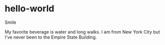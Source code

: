 # hello-world
Smile

My favorite beverage is water and long walks. I am from New York City but I've never been to the Empire State Building.

